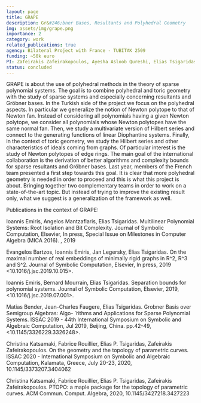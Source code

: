 ```yaml
---
layout: page
title: GRAPE
description: Gr&#246;bner Bases, Resultants and Polyhedral Geometry 
img: assets/img/grape.png
importance: 2
category: work
related_publications: true
agency: Bilateral Project with France - TUBITAK 2509
funding: ~50k euro
PI: Zafeirakis Zafeirakopoulos, Ayesha Asloob Qureshi, Elias Tsigaridas (INRIA Paris, French side)
status: concluded
---
```

GRAPE is about the use of polyhedral methods in the theory of sparse polynomial systems. The goal is to combine
polyhedral and toric geometry with the study of sparse systems and especially concerning resultants and Gröbner
bases.
In the Turkish side of the project we focus on the polyhedral aspects. In particular we generalize the notion of Newton
polytope to that of Newton fan. Instead of considering all polynomials having a given Newton polytope, we consider
all polynomials whose Newton polytopes have the same normal fan. Then, we study a multivariate version of Hilbert
series and connect to the generating functions of linear Diophantine systems. Finally, in the context of toric geometry,
we study the Hilbert series and other characteristics of ideals coming from graphs. Of particular interest is the study of
Newton polytopes of edge rings.
The main goal of the international collaboration is the derivation of better algorithms and complexity bounds for sparse
resultants and Gröbner bases. Last year, members of the French team presented a first step towards this goal. It
is clear that more polyhedral geometry is needed in order to proceed and this is what this project is about. Bringing
together two complementary teams in order to work on a state-of-the-art topic. But instead of trying to improve the
existing result only, what we suggest is a generalization of the framework as well.


Publications in the context of GRAPE:

Ioannis Emiris, Angelos Mantzaflaris, Elias Tsigaridas. Multilinear Polynomial Systems: Root Isolation
and Bit Complexity. Journal of Symbolic Computation, Elsevier, In press, Special Issue on Milestones
in Computer Algebra (MICA 2016). <hal-02099556>, 2019

Evangelos Bartzos, Ioannis Emiris, Jan Legersky, Elias Tsigaridas. On the maximal number of real
embeddings of minimally rigid graphs in R^2, R^3 and S^2. Journal of Symbolic Computation, Elsevier,
In press, 2019 <10.1016/j.jsc.2019.10.015>. <hal-02271782>

Ioannis Emiris, Bernard Mourrain, Elias Tsigaridas. Separation bounds for polynomial systems.
Journal of Symbolic Computation, Elsevier, 2019, <10.1016/j.jsc.2019.07.001>. <hal-01105276v5>

Matias Bender, Jean-Charles Faugere, Elias Tsigaridas. Grobner Basis over Semigroup Algebras: Algo-  ̈
rithms and Applications for Sparse Polynomial Systems. ISSAC 2019 - 44th International Symposium
on Symbolic and Algebraic Computation, Jul 2019, Beijing, China. pp.42-49, <10.1145/3326229.3326248>.
<hal-02002689v2>

Christina Katsamaki, Fabrice Rouillier, Elias P. Tsigaridas, Zafeirakis Zafeirakopoulos.
On the geometry and the topology of parametric curves.
ISSAC 2020 - International Symposium on Symbolic and Algebraic Computation, Kalamata, Greece, July 20-23, 2020,
10.1145/3373207.3404062

Christina Katsamaki, Fabrice Rouillier, Elias P. Tsigaridas, Zafeirakis Zafeirakopoulos.
PTOPO: a maple package for the topology of parametric curves.
ACM Commun. Comput. Algebra, 2020, 10.1145/3427218.3427223
